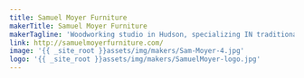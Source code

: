 ```yaml
---
title: Samuel Moyer Furniture
makerTitle: Samuel Moyer Furniture
makerTagline: 'Woodworking studio in Hudson, specializing IN traditional techniques & reclaimed rare woods'
link: http://samuelmoyerfurniture.com/
image: '{{ _site_root }}assets/img/makers/Sam-Moyer-4.jpg'
logo: '{{ _site_root }}assets/img/makers/SamuelMoyer-logo.jpg'
---
```

